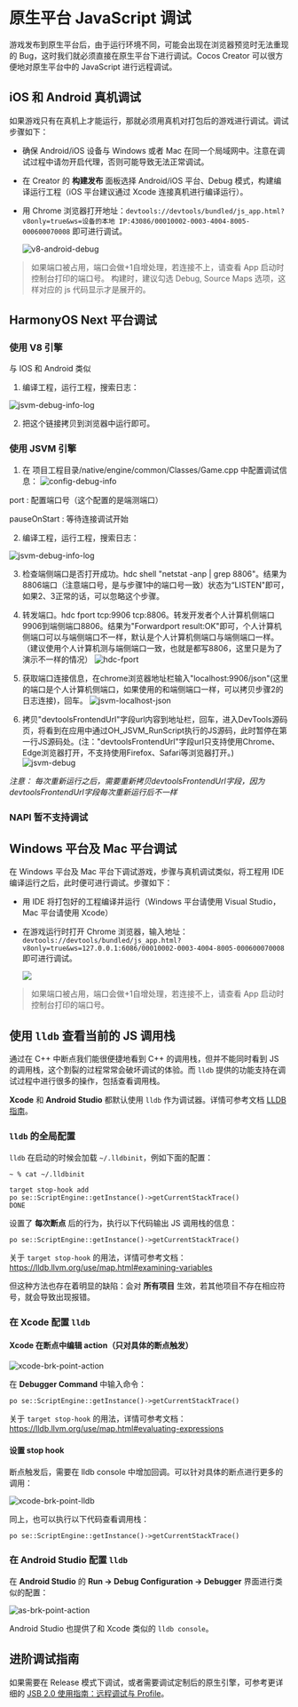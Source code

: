 # 原生平台 JavaScript 调试

游戏发布到原生平台后，由于运行环境不同，可能会出现在浏览器预览时无法重现的 Bug，这时我们就必须直接在原生平台下进行调试。Cocos Creator 可以很方便地对原生平台中的 JavaScript 进行远程调试。

## iOS 和 Android 真机调试

如果游戏只有在真机上才能运行，那就必须用真机对打包后的游戏进行调试。调试步骤如下：

- 确保 Android/iOS 设备与 Windows 或者 Mac 在同一个局域网中。注意在调试过程中请勿开启代理，否则可能导致无法正常调试。
- 在 Creator 的 **构建发布** 面板选择 Android/iOS 平台、Debug 模式，构建编译运行工程（iOS 平台建议通过 Xcode 连接真机进行编译运行）。
- 用 Chrome 浏览器打开地址：`devtools://devtools/bundled/js_app.html?v8only=true&ws=设备的本地 IP:43086/00010002-0003-4004-8005-000600070008` 即可进行调试。

  ![v8-android-debug](debug-jsb/v8-android-debug.png)

>如果端口被占用，端口会做+1自增处理，若连接不上，请查看 App 启动时控制台打印的端口号。
>构建时，建议勾选 Debug, Source Maps 选项，这样对应的 js 代码显示才是展开的。

## HarmonyOS Next 平台调试
### 使用 V8 引擎
与 IOS 和 Android 类似
1. 编译工程，运行工程，搜索日志：

![jsvm-debug-info-log](debug-jsb/v8-debug-info-log.png)

2. 把这个链接拷贝到浏览器中运行即可。

### 使用 JSVM 引擎
1. 在 项目工程目录/native/engine/common/Classes/Game.cpp 中配置调试信息：
 ![config-debug-info](debug-jsb/config-debug-info.png)
 
 port : 配置端口号（这个配置的是端测端口）

 pauseOnStart : 等待连接调试开始


2. 编译工程，运行工程，搜索日志：

![jsvm-debug-info-log](debug-jsb/jsvm-debug-info-log.png)

3. 检查端侧端口是否打开成功。hdc shell "netstat -anp | grep 8806"。结果为8806端口（注意端口号，是与步骤1中的端口号一致）状态为“LISTEN"即可，如果2、3正常的话，可以忽略这个步骤。


4. 转发端口。hdc fport tcp:9906 tcp:8806。转发开发者个人计算机侧端口9906到端侧端口8806。结果为"Forwardport result:OK"即可，个人计算机侧端口可以与端侧端口不一样，默认是个人计算机侧端口与端侧端口一样。
（建议使用个人计算机测与端侧端口一致，也就是都写8806，这里只是为了演示不一样的情况）
![hdc-fport](debug-jsb/hdc-fport.png)

5. 获取端口连接信息，在chrome浏览器地址栏输入"localhost:9906/json"(这里的端口是个人计算机侧端口，如果使用的和端侧端口一样，可以拷贝步骤2的日志连接)，回车。
![jsvm-localhost-json](debug-jsb/jsvm-localhost-json.png)

6. 拷贝"devtoolsFrontendUrl"字段url内容到地址栏，回车，进入DevTools源码页，将看到在应用中通过OH_JSVM_RunScript执行的JS源码，此时暂停在第一行JS源码处。(注："devtoolsFrontendUrl"字段url只支持使用Chrome、Edge浏览器打开，不支持使用Firefox、Safari等浏览器打开。)
![jsvm-debug](debug-jsb/jsvm-debug.png)


*注意： 每次重新运行之后，需要重新拷贝devtoolsFrontendUrl字段，因为devtoolsFrontendUrl字段每次重新运行后不一样*
### NAPI 暂不支持调试

## Windows 平台及 Mac 平台调试

在 Windows 平台及 Mac 平台下调试游戏，步骤与真机调试类似，将工程用 IDE 编译运行之后，此时便可进行调试。步骤如下：

- 用 IDE 将打包好的工程编译并运行（Windows 平台请使用 Visual Studio，Mac 平台请使用 Xcode）
- 在游戏运行时打开 Chrome 浏览器，输入地址：`devtools://devtools/bundled/js_app.html?v8only=true&ws=127.0.0.1:6086/00010002-0003-4004-8005-000600070008` 即可进行调试。

   ![](debug-jsb/v8-win32-debug.png)

>如果端口被占用，端口会做+1自增处理，若连接不上，请查看 App 启动时控制台打印的端口号。

## 使用 `lldb` 查看当前的 JS 调用栈

通过在 C++ 中断点我们能很便捷地看到 C++ 的调用栈，但并不能同时看到 JS 的调用栈，这个割裂的过程常常会破坏调试的体验。而 `lldb` 提供的功能支持在调试过程中进行很多的操作，包括查看调用栈。

**Xcode** 和 **Android Studio** 都默认使用 `lldb` 作为调试器。详情可参考文档 [LLDB 指南](https://lldb.llvm.org/use/tutorial.html)。

### `lldb` 的全局配置

`lldb` 在启动的时候会加载 `~/.lldbinit`，例如下面的配置：

`~ % cat ~/.lldbinit`

```
target stop-hook add 
po se::ScriptEngine::getInstance()->getCurrentStackTrace()
DONE
```

设置了 **每次断点** 后的行为，执行以下代码输出 JS 调用栈的信息：

```txt
po se::ScriptEngine::getInstance()->getCurrentStackTrace()
```

关于 `target stop-hook` 的用法，详情可参考文档：<https://lldb.llvm.org/use/map.html#examining-variables>

但这种方法也存在着明显的缺陷：会对 **所有项目** 生效，若其他项目不存在相应符号，就会导致出现报错。

### 在 Xcode 配置 `lldb`

#### Xcode 在断点中编辑 action（只对具体的断点触发）

![xcode-brk-point-action](debug-jsb/xcode-brk-point-action.png)

在 **Debugger Command** 中输入命令：

```txt
po se::ScriptEngine::getInstance()->getCurrentStackTrace()
```

关于 `target stop-hook` 的用法，详情可参考文档：<https://lldb.llvm.org/use/map.html#evaluating-expressions>

#### 设置 stop hook

断点触发后，需要在 lldb console 中增加回调。可以针对具体的断点进行更多的调用：

![xcode-brk-point-lldb](debug-jsb/xcode-brk-point-lldb.png)

同上，也可以执行以下代码查看调用栈：

```txt
po se::ScriptEngine::getInstance()->getCurrentStackTrace()
```

### 在 Android Studio 配置 `lldb`

在 **Android Studio** 的 **Run -> Debug Configuration -> Debugger** 界面进行类似的配置：

![as-brk-point-action](debug-jsb/as-brk-point-action.png)

Android Studio 也提供了和 Xcode 类似的 `lldb console`。

## 进阶调试指南

如果需要在 Release 模式下调试，或者需要调试定制后的原生引擎，可参考更详细的 [JSB 2.0 使用指南：远程调试与 Profile](../../advanced-topics/JSB2.0-learning.md)。
